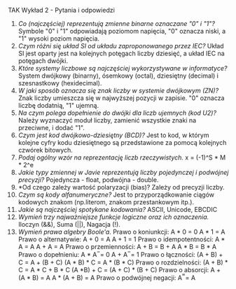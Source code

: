 TAK Wykład 2 - Pytania i odpowiedzi
1. *Co (najczęściej) reprezentują zmienne binarne oznaczane "0" i "1"?*
Symbole "0" i "1" odpowiadają poziomom napięcia, "0" oznacza niski, a "1" wysoki poziom napięcia.
2. *Czym różni się układ SI od układu zaproponowanego przez IEC?*
Układ SI jest oparty jest na kolejnych potęgach liczby dziesięć, a układ IEC na potęgach dwójki.
3. *Które systemy liczbowe są najczęściej wykorzystywane w informatyce?*
System dwójkowy (binarny), ósemkowy (octal), dziesiętny (decimal) i szesnastkowy (hexidecimal).
4. *W jaki sposób oznacza się znak liczby w systemie dwójkowym (ZN)?*
Znak liczby umieszcza się w najwyższej pozycji w zapisie. "0" oznacza liczbę dodatnią, "1" ujemną.
5. *Na czym polega dopełnienie do dwójki dla liczb ujemnych (kod U2)?*
Należy wyznaczyć moduł liczby, zamienić wszystkie znaki na przeciwne, i dodać "1".
6. *Czym jest kod dwójkowo-dziesiętny (BCD)?*
Jest to kod, w którym kolejne cyfry kodu dziesiętnego są przedstawione za pomocą kolejnych czwórek bitowych.
7. *Podaj ogólny wzór na reprezentację liczb rzeczywistych.*
x = (-1)^S * M * 2^e
8. *Jakie typy zmiennej w Javie reprezentują liczby pojedynczej i podwójnej precyzji?*
Pojedyncza - float, podwójna - double.
9. *Od czego zależy wartość polaryzacji (bias)?
Zależy od precyzji liczby.
10. *Czym są kody alfanumeryczne?*
Jest to przyporządkowanie ciągów kodowych znakom (np.literom, znakom przestankowym itp.).
11. *Jakie są najczęściej spotykane kodowania?*
ASCII, Unicode, EBCDIC
12. *Wymień trzy najważniejsze funkcje logiczne oraz ich oznaczenia.*
Iloczyn (&&), Suma (||), Nagacja (!).
13. *Wymień prawa algebry Boole'a.*
Prawo o koniunkcji:
A * 0 = 0
A * 1 = A
Prawo o alternatywie:
A + 0 = A
A + 1 = 1
Prawo o idempotentności:
A * A = A
A + A = A
Prawo o przemienności:
A + B = B + A
A * B = B * A
Prawo o dopełnieniu:
A * A ̅  = 0
A + A ̅  = 1
Prawo o łączności:
(A + B) + C = A + (B + C)
(A * B) * C = A * (B * C)
Prawo o rozdzielności:
(A + B) * C = A * C + B * C
(A *B) + C = (A + C) * (B + C)
Prawo o absorcji:
A + (A * B) = A
A * (A + B) = A
Prawo o podwójnej negacji:
A ̿ = A






